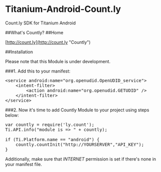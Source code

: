 Titanium-Android-Count.ly
=========================

Count.ly SDK for Titanium Android

##What's Countly?
##Home

[http://count.ly](http://count.ly "Countly")

##Installation

Please note that this Module is under development.

###1. Add this to your manifest:

<pre class="prettyprint">
&lt;service android:name=&quot;org.openudid.OpenUDID_service&quot;&gt;
    &lt;intent-filter&gt;
        &lt;action android:name=&quot;org.openudid.GETUDID&quot; /&gt;
    &lt;/intent-filter&gt;
&lt;/service&gt;</pre>

###2. Now it's time to add Countly Module to your project using steps below:

<pre class="prettyprint">
var countly = require('ly.count');
Ti.API.info("module is => " + countly);

if (Ti.Platform.name == "android") {
	countly.countInit("http://YOURSERVER","API_KEY");
}
</pre>

Additionally, make sure that *INTERNET* permission is set if there's none in your manifest file.

